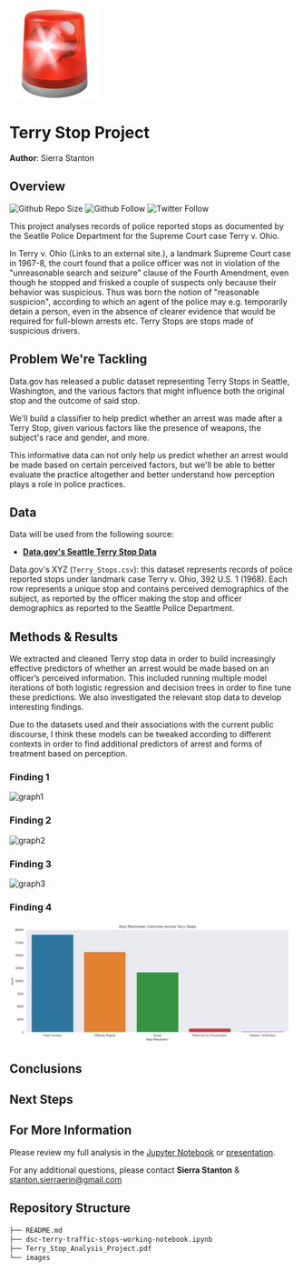 ![Abolish the Police](images/police-cars-revolving-light.png)

 
# Terry Stop Project

**Author**: Sierra Stanton

## Overview
![Github Repo Size](https://img.shields.io/github/repo-size/sierrafromcalifornia/Terry-Stop-Analysis-Project?style=social)
![Github Follow](https://img.shields.io/github/followers/sierrafromcalifornia?style=social)
![Twitter Follow](https://img.shields.io/twitter/follow/sierrastanton?style=social)

This project analyses records of police reported stops as documented by the Seatlle Police Department for the Supreme Court case Terry v. Ohio.

In Terry v. Ohio (Links to an external site.), a landmark Supreme Court case in 1967-8, the court found that a police officer was not in violation of the "unreasonable search and seizure" clause of the Fourth Amendment, even though he stopped and frisked a couple of suspects only because their behavior was suspicious. Thus was born the notion of "reasonable suspicion", according to which an agent of the police may e.g. temporarily detain a person, even in the absence of clearer evidence that would be required for full-blown arrests etc. Terry Stops are stops made of suspicious drivers.

## Problem We're Tackling

Data.gov has released a public dataset representing Terry Stops in Seattle, Washington, and the various factors that might influence both the original stop and the outcome of said stop.

We'll build a classifier to help predict whether an arrest was made after a Terry Stop, given various factors like the presence of weapons, the subject's race and gender, and more.

This informative data can not only help us predict whether an arrest would be made based on certain perceived factors, but we'll be able to better evaluate the practice altogether and better understand how perception plays a role in police practices.

## Data

Data will be used from the following source:
* __[Data.gov's Seattle Terry Stop Data](https://catalog.data.gov/dataset/terry-stops)__

Data.gov's XYZ (`Terry_Stops.csv`): this dataset represents records of police reported stops under landmark case Terry v. Ohio, 392 U.S. 1 (1968). Each row represents a unique stop and contains perceived demographics of the subject, as reported by the officer making the stop and officer demographics as reported to the Seattle Police Department.

## Methods & Results

We extracted and cleaned Terry stop data in order to build increasingly effective predictors of whether an arrest would be made based on an officer’s perceived information. This included running multiple model iterations of both logistic regression and decision trees in order to fine tune these predictions. We also investigated the relevant stop data to develop interesting findings.

Due to the datasets used and their associations with the current public discourse, I think these models can be tweaked according to different contexts in order to find additional predictors of arrest and forms of treatment based on perception.

### Finding 1
![graph1](./images/xyz.png)

### Finding 2
![graph2](./images/xyz.png)

### Finding 3
![graph3](./images/xyz.png)

### Finding 4
![graph4](./images/visual-stop-resolution-count.png)


## Conclusions


## Next Steps


## For More Information

Please review my full analysis in the [Jupyter Notebook](./dsc-terry-traffic-stops-working-notebook.ipynb) or [presentation](./Terry_Stop_Analysis_Project.pdf).

For any additional questions, please contact **Sierra Stanton** & stanton.sierraerin@gmail.com

## Repository Structure

```
├── README.md
├── dsc-terry-traffic-stops-working-notebook.ipynb
├── Terry_Stop_Analysis_Project.pdf
└── images
```
